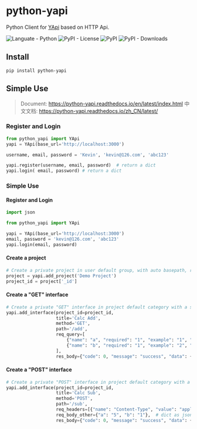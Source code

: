 # python-yapi
Python Client for [YApi](https://github.com/YMFE/yapi) based on HTTP Api.


![Languate - Python](https://img.shields.io/badge/language-python-blue.svg)
![PyPI - License](https://img.shields.io/pypi/l/python-yapi)
![PyPI](https://img.shields.io/pypi/v/python-yapi)
![PyPI - Downloads](https://img.shields.io/pypi/dm/python-yapi)


## Install
```shell
pip install python-yapi
```

## Simple Use
> Document: <https://python-yapi.readthedocs.io/en/latest/index.html>
> 中文文档: <https://python-yapi.readthedocs.io/zh_CN/latest/>

### Register and Login
```python
from python_yapi import YApi
yapi = YApi(base_url='http://localhost:3000')

username, email, password = 'Kevin', 'kevin@126.com', 'abc123'

yapi.register(username, email, password)  # return a dict
yapi.login( email, password) # return a dict
```


### Simple Use
#### Register and Login
```python
import json

from python_yapi import YApi

yapi = YApi(base_url='http://localhost:3000')
email, password = 'kevin@126.com', 'abc123'
yapi.login(email, password)
```

#### Create a project

```python
# Create a private project in user default group, with auto basepath, random color and random icon.
project = yapi.add_project('Demo Project')
project_id = project['_id']
```

#### Create a "GET" interface
```python
# Create a private "GET" interface in project default category with a sample json response.
yapi.add_interface(project_id=project_id,
                   title='Calc Add',
                   method='GET',
                   path='/add',
                   req_query=[
                       {"name": "a", "required": "1", "example": "1", "desc": "var a"},
                       {"name": "b", "required": "1", "example": "2", "desc": "var b"},
                   ],
                   res_body={"code": 0, "message": "success", "data": {"result": "3"}})  # dict as json
```
#### Create a "POST" interface
```python
# Create a private "POST" interface in project default category with a sample json data and a sample json response.
yapi.add_interface(project_id=project_id,
                   title='Calc Sub',
                   method='POST',
                   path='/sub',
                   req_headers=[{"name": "Content-Type", "value": "application/json"}],
                   req_body_other={"a": "5", "b": "1"},  # dict as json
                   res_body={"code": 0, "message": "success", "data": {"result": "4"}})  # dict as json
```
